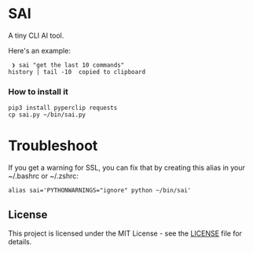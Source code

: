 # SAI

A tiny CLI AI tool.

Here's an example:

```
 ❯ sai "get the last 10 commands"               
history | tail -10  copied to clipboard
```

### How to install it

```
pip3 install pyperclip requests 
cp sai.py ~/bin/sai.py
```

# Troubleshoot

If you get a warning for SSL, you can fix that by creating this alias in your ~/.bashrc or ~/.zshrc:

```
alias sai='PYTHONWARNINGS="ignore" python ~/bin/sai'
```

## License

This project is licensed under the MIT License - see the [LICENSE](LICENSE) file for details.
